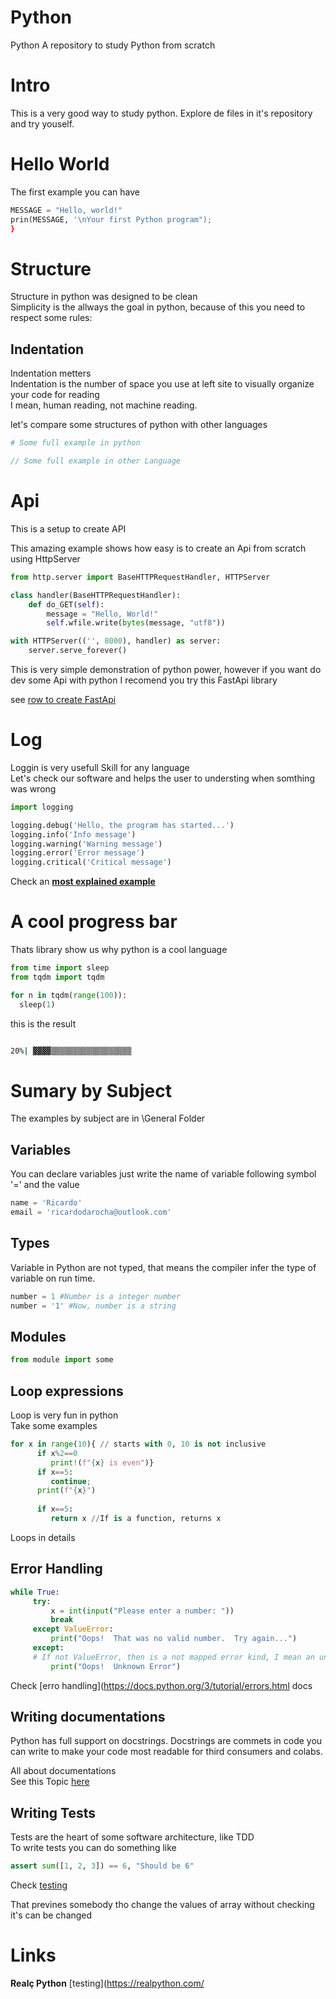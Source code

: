 # Python

Python A repository to study Python from scratch  

# Intro

This is a very good way to study python. Explore de files in it's repository and try youself.

# Hello World

The first example you can have

```Python
MESSAGE = "Hello, world!"
prin(MESSAGE, '\nYour first Python program");
}
```

# Structure

Structure in python was designed to be clean  
Simplicity is the allways the goal in python, because of this you need to respect some rules:  

## Indentation

Indentation metters  
Indentation is the number of space you use at left site to visually organize your code for reading  
I mean, human reading, not machine reading.

let's compare some structures of python with other languages

```Python
# Some full example in python
```
```C++
// Some full example in other Language
```

# Api 

This is a setup to create API

This amazing example shows how easy is to create an Api from scratch using HttpServer

```Python
from http.server import BaseHTTPRequestHandler, HTTPServer

class handler(BaseHTTPRequestHandler):
    def do_GET(self):
        message = "Hello, World!"
        self.wfile.write(bytes(message, "utf8"))

with HTTPServer(('', 8000), handler) as server:
    server.serve_forever()
```

This is very simple demonstration of python power, however if you want do dev some Api with python I recomend you try this FastApi library

see [row to create FastApi](https://github.com/ricardodarocha/Python/main/FastApy.py)

# Log

Loggin is very usefull Skill for any language  
Let's check our software and helps the user to understing when somthing was wrong  
```python
import logging

logging.debug('Hello, the program has started...')
logging.info('Info message')
logging.warning('Warning message')
logging.error('Error message')
logging.critical('Critical message')
```

Check an [**most explained example**](https://machinelearningmastery.com/logging-in-python/)

# A cool progress bar 

Thats library show us why python is a cool language  
```python
from time import sleep
from tqdm import tqdm

for n in tqdm(range(100)):
  sleep(1)
```

this is the result
```bash

20%| ▓▓▓▓▒▒▒▒▒▒▒▒▒▒▒▒▒▒▒▒▒▒ 
```
# Sumary by Subject

The examples by subject are in \General Folder

## Variables

You can declare variables just write the name of variable following symbol '=' and the value
```Python
name = 'Ricardo'
email = 'ricardodarocha@outlook.com'
```
## Types

Variable in Python are not typed, that means the compiler infer the type of variable on run time.

```Python
number = 1 #Number is a integer number
number = '1' #Now, number is a string
```

## Modules

```Python
from module import some
```

## Loop expressions

Loop is very fun in python  
Take some examples  

```python
for x in range(10){ // starts with 0, 10 is not inclusive
      if x%2==0
         print!(f"{x} is even")}
      if x==5:
         continue;
      print(f"{x}")
      
      if x==5:
         return x //If is a function, returns x
```

Loops in details [](https://github.com/ricardodarocha/Python/blob/main/general/loopExpressions)

## Error Handling

```Python
while True:
     try:
         x = int(input("Please enter a number: "))
         break
     except ValueError:
         print("Oops!  That was no valid number.  Try again...")
     except:
     # If not ValueError, then is a not mapped error kind, I mean an unknown error
         print("Oops!  Unknown Error")
```

Check [erro handling](https://docs.python.org/3/tutorial/errors.html docs

## Writing documentations

Python has full support on docstrings. Docstrings are commets in code you can write to make your code most readable for third consumers and colabs.

All about documentations  
See this Topic [here](https://realpython.com/documenting-python-code/)

## Writing  Tests

Tests are the heart of some software architecture, like TDD  
To write tests you can do something like 

```Python
assert sum([1, 2, 3]) == 6, "Should be 6"
```

Check [testing](https://realpython.com/python-testing/)

That prevines somebody tho change the values of array without checking it's can be changed

# Links

**Realç Python** [testing](https://realpython.com/
